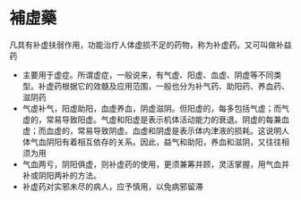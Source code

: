 # 補虛藥
凡具有补虚扶弱作用，功能治疗人体虚损不足的药物，称为补虚药。又可叫做补益药
- 主要用于虚症。所谓虚症，一般说来，有气虚、阳虚、血虚、阴虚等不同类型。补虚药根据它的效髓及应用范围，一般也分为补气药、助阳药、养血药、滋阴药
- 气虚补气，阳虚助阳，血虚养血，阴虚滋阴。但阳虚的，每多包括气虚；而气虚的，常易导致阳虚。气虚和阳虚是表示机体活动能力的衰退。阴虚的每兼血虚；而血虚的，常易导致阴虚。血虚和阴虚是表示体内津液的损耗。这说明人体气血阴阳有着相互依存的关系。因此，益气和助阳，养血和滋阴，又往往相须为用
- 气血两亏，阴阳俱虚，则补虚药的使用，更须兼筹并顾，灵活掌握，用气血并补或阴阳两补的方法。
- 补虚药对实邪未尽的病人，应予慎用，以免病邪留滞



